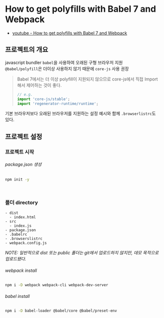 # How to get polyfills with Babel 7 and Webpack

- [youtube - How to get polyfills with Babel 7 and Webpack](https://youtu.be/YXtQms2msZQ)

## 프로젝트의 개요

javascript bundler `babel`을 사용하여 오래된 구형 브라우저 지원 \
`@babel/polyfill`은 더이상 사용하지 않기 때문에 `core-js` 사용 권장

> Babel 7에서는 더 이상 polyfill이 지원되지 않으므로 core-js에서 직접 Import해서 제어하는 것이 좋다.
>
> ```js
> // e.g.
> import 'core-js/stable';
> import 'regenerator-runtime/runtime';
> ```

기본 브라우저보다 오래된 브라우저를 지원하는 설정 예시와 함께 `.browserlistrc`도 있다.

## 프로젝트 설정

### 프로젝트 시작

###### package.json 생성

```bash
npm init -y
```

<br />

### 폴더 directory

```
- dist
  - index.html
- src
  - index.js
- package.json
- .babelrc
- .browserslistrc
- webpack.config.js
```

_NOTE: 일반적으로 dist 또는 public 폴더는 git에서 업로드하지 않지만, 데모 목적으로 업로드됐다._

###### webpack install

```bash
npm i -D webpack webpack-cli webpack-dev-server
```

###### babel install

```bash
npm i -D babel-loader @babel/core @babel/preset-env
```

<!--
### 대상
### IE 11의 첫 번째 번들 빌드 오류
### 브라우저 목록 파일 추가
### 폴리필이 필요한 방법 추가
### 폴리필을 얻기 위해 core-js 추가
### 비동기 취득 대기 동작
### Babel 'use Built''엔트리'가 있는 인사
### 폐지된 @babel/polyfill 패키지 문서
### 치트 코드: '빌트'의 '사용' 값인스'
### 정리
 -->
